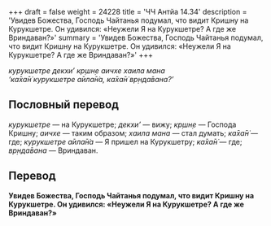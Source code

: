 +++
draft = false
weight = 24228
title = 'ЧЧ Антйа 14.34'
description = 'Увидев Божества, Господь Чайтанья подумал, что видит Кришну на Курукшетре. Он удивился: «Неужели Я на Курукшетре? А где же Вриндаван?»'
summary = 'Увидев Божества, Господь Чайтанья подумал, что видит Кришну на Курукшетре. Он удивился: «Неужели Я на Курукшетре? А где же Вриндаван?»'
+++

_курукшетре декхи’ кр̣шн̣е аичхе хаила мана  
‘ка̄ха̄н̇ курукшетре а̄ила̄н̇а, ка̄ха̄н̇ вр̣нда̄вана?’_

## Пословный перевод

_курукшетре_ — на Курукшетре; _декхи’_ — вижу; _кр̣шн̣е_ — Господа Кришну; _аичхе_ — таким образом; _хаила_ _мана_ — стал думать; _ка̄ха̄н̇_ — где; _курукшетре_ _а̄ила̄н̇а_ — Я пришел на Курукшетру; _ка̄ха̄н̇_ — где; _вр̣нда̄вана_ — Вриндаван.

## Перевод

**Увидев Божества, Господь Чайтанья подумал, что видит Кришну на Курукшетре. Он удивился: «Неужели Я на Курукшетре? А где же Вриндаван?»**
